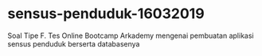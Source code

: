 # sensus-penduduk-16032019
Soal Tipe F. Tes Online Bootcamp Arkademy mengenai pembuatan aplikasi sensus penduduk berserta databasenya
